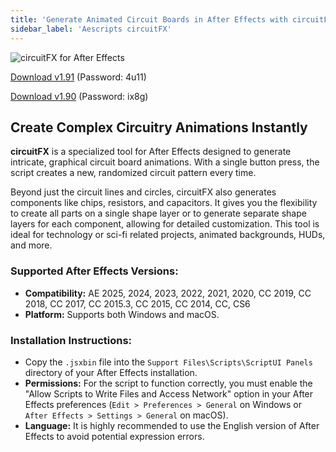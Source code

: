 ```yaml
---
title: 'Generate Animated Circuit Boards in After Effects with circuitFX'
sidebar_label: 'Aescripts circuitFX'
---
```


![circuitFX for After Effects](/img/circuitfx.jpg)

[Download v1.91](https://pan.baidu.com/s/1wBwDo7qPKu3X2UKquUoUxg?pwd=4u11) (Password: 4u11)

[Download v1.90](https://pan.baidu.com/s/1F1Mb6_u1bSTVQ9kc1-0c8w?pwd=ix8g) (Password: ix8g)

## Create Complex Circuitry Animations Instantly

**circuitFX** is a specialized tool for After Effects designed to generate intricate, graphical circuit board animations. With a single button press, the script creates a new, randomized circuit pattern every time.

Beyond just the circuit lines and circles, circuitFX also generates components like chips, resistors, and capacitors. It gives you the flexibility to create all parts on a single shape layer or to generate separate shape layers for each component, allowing for detailed customization. This tool is ideal for technology or sci-fi related projects, animated backgrounds, HUDs, and more.

### Supported After Effects Versions:

-   **Compatibility:** AE 2025, 2024, 2023, 2022, 2021, 2020, CC 2019, CC 2018, CC 2017, CC 2015.3, CC 2015, CC 2014, CC, CS6
-   **Platform:** Supports both Windows and macOS.

### Installation Instructions:

-   Copy the `.jsxbin` file into the `Support Files\Scripts\ScriptUI Panels` directory of your After Effects installation.
-   **Permissions:** For the script to function correctly, you must enable the "Allow Scripts to Write Files and Access Network" option in your After Effects preferences (`Edit > Preferences > General` on Windows or `After Effects > Settings > General` on macOS).
-   **Language:** It is highly recommended to use the English version of After Effects to avoid potential expression errors.
